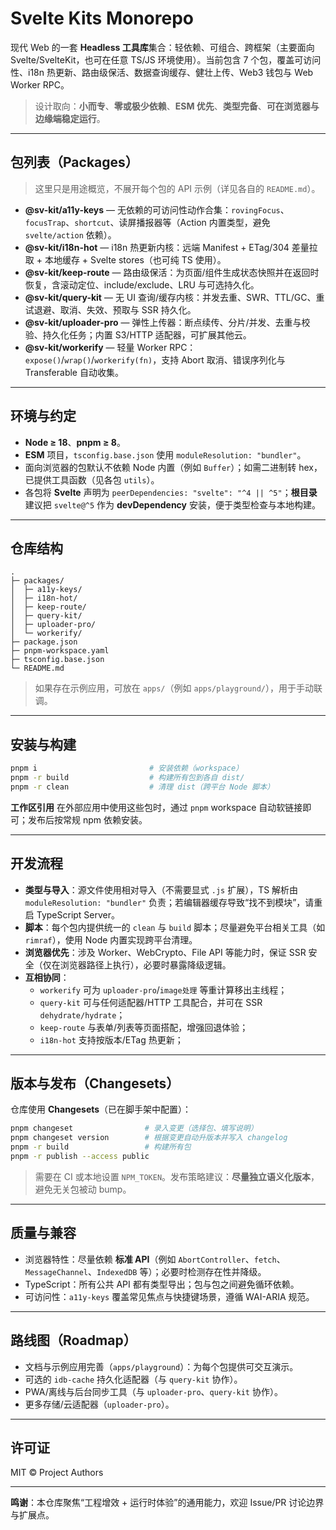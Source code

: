 # Svelte Kits Monorepo

现代 Web 的一套 **Headless 工具库**集合：轻依赖、可组合、跨框架（主要面向 Svelte/SvelteKit，也可在任意 TS/JS 环境使用）。当前包含 7 个包，覆盖可访问性、i18n 热更新、路由级保活、数据查询缓存、健壮上传、Web3 钱包与 Web Worker RPC。

> 设计取向：**小而专**、**零或极少依赖**、**ESM 优先**、**类型完备**、**可在浏览器与边缘端稳定运行**。

---

## 包列表（Packages）

> 这里只是用途概览，不展开每个包的 API 示例（详见各自的 `README.md`）。

- **@sv-kit/a11y-keys** — 无依赖的可访问性动作合集：`rovingFocus`、`focusTrap`、`shortcut`、读屏播报器等（Action 内置类型，避免 `svelte/action` 依赖）。
- **@sv-kit/i18n-hot** — i18n 热更新内核：远端 Manifest + ETag/304 差量拉取 + 本地缓存 + Svelte stores（也可纯 TS 使用）。
- **@sv-kit/keep-route** — 路由级保活：为页面/组件生成状态快照并在返回时恢复，含滚动定位、include/exclude、LRU 与可选持久化。
- **@sv-kit/query-kit** — 无 UI 查询/缓存内核：并发去重、SWR、TTL/GC、重试退避、取消、失效、预取与 SSR 持久化。
- **@sv-kit/uploader-pro** — 弹性上传器：断点续传、分片/并发、去重与校验、持久化任务；内置 S3/HTTP 适配器，可扩展其他云。
- **@sv-kit/workerify** — 轻量 Worker RPC：`expose()`/`wrap()`/`workerify(fn)`，支持 Abort 取消、错误序列化与 Transferable 自动收集。

---

## 环境与约定

- **Node ≥ 18**、**pnpm ≥ 8**。
- **ESM** 项目，`tsconfig.base.json` 使用 `moduleResolution: "bundler"`。
- 面向浏览器的包默认不依赖 Node 内置（例如 `Buffer`）；如需二进制转 hex，已提供工具函数（见各包 `utils`）。
- 各包将 **Svelte** 声明为 `peerDependencies: "svelte": "^4 || ^5"`；**根目录**建议把 `svelte@^5` 作为 **devDependency** 安装，便于类型检查与本地构建。

---

## 仓库结构

```
.
├─ packages/
│  ├─ a11y-keys/
│  ├─ i18n-hot/
│  ├─ keep-route/
│  ├─ query-kit/
│  ├─ uploader-pro/
│  └─ workerify/
├─ package.json
├─ pnpm-workspace.yaml
├─ tsconfig.base.json
└─ README.md
```

> 如果存在示例应用，可放在 `apps/`（例如 `apps/playground/`），用于手动联调。

---

## 安装与构建

```bash
pnpm i                         # 安装依赖（workspace）
pnpm -r build                  # 构建所有包到各自 dist/
pnpm -r clean                  # 清理 dist（跨平台 Node 脚本）
```

**工作区引用**
在外部应用中使用这些包时，通过 `pnpm` workspace 自动软链接即可；发布后按常规 npm 依赖安装。

---

## 开发流程

- **类型与导入**：源文件使用相对导入（不需要显式 `.js` 扩展），TS 解析由 `moduleResolution: "bundler"` 负责；若编辑器缓存导致“找不到模块”，请重启 TypeScript Server。
- **脚本**：每个包内提供统一的 `clean` 与 `build` 脚本；尽量避免平台相关工具（如 `rimraf`），使用 Node 内置实现跨平台清理。
- **浏览器优先**：涉及 Worker、WebCrypto、File API 等能力时，保证 SSR 安全（仅在浏览器路径上执行），必要时暴露降级逻辑。
- **互相协同**：
  - `workerify` 可为 `uploader-pro`/`image处理` 等重计算移出主线程；
  - `query-kit` 可与任何适配器/HTTP 工具配合，并可在 SSR `dehydrate/hydrate`；
  - `keep-route` 与表单/列表等页面搭配，增强回退体验；
  - `i18n-hot` 支持按版本/ETag 热更新；

---

## 版本与发布（Changesets）

仓库使用 **Changesets**（已在脚手架中配置）：
```bash
pnpm changeset                # 录入变更（选择包、填写说明）
pnpm changeset version        # 根据变更自动升版本并写入 changelog
pnpm -r build                 # 构建所有包
pnpm -r publish --access public
```

> 需要在 CI 或本地设置 `NPM_TOKEN`。发布策略建议：**尽量独立语义化版本**，避免无关包被动 bump。

---

## 质量与兼容

- 浏览器特性：尽量依赖 **标准 API**（例如 `AbortController`、`fetch`、`MessageChannel`、`IndexedDB` 等）；必要时检测存在性并降级。
- TypeScript：所有公共 API 都有类型导出；包与包之间避免循环依赖。
- 可访问性：`a11y-keys` 覆盖常见焦点与快捷键场景，遵循 WAI-ARIA 规范。

---

## 路线图（Roadmap）

- 文档与示例应用完善（`apps/playground`）：为每个包提供可交互演示。
- 可选的 `idb-cache` 持久化适配器（与 `query-kit` 协作）。
- PWA/离线与后台同步工具（与 `uploader-pro`、`query-kit` 协作）。
- 更多存储/云适配器（`uploader-pro`）。

---

## 许可证

MIT © Project Authors

---
**鸣谢**：本仓库聚焦“工程增效 + 运行时体验”的通用能力，欢迎 Issue/PR 讨论边界与扩展点。
